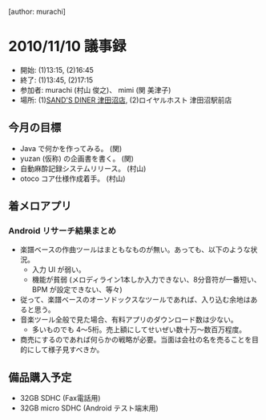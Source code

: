 [author: murachi]
# 2010/11/10 議事録

* 開始: (1)13:15, (2)16:45
* 終了: (1)13:45, (2)17:15
* 参加者: murachi (村山 俊之)、 mimi (関 美津子)
* 場所: (1)[SAND'S DINER 津田沼店](http:://www.sands-diner.com/tsudanuma/?page_id=7), (2)ロイヤルホスト 津田沼駅前店

## 今月の目標
* Java で何かを作ってみる。 (関)
* yuzan (仮称) の企画書を書く。 (関)
* 自動麻酔記録システムリリース。 (村山)
* otoco コア仕様作成着手。 (村山)

## 着メロアプリ
### Android リサーチ結果まとめ
* 楽譜ベースの作曲ツールはまともなものが無い。あっても、以下のような状況。
  * 入力 UI が弱い。
  * 機能が貧弱 (メロディライン1本しか入力できない、8分音符が一番短い、BPM が設定できない、等々)
* 従って、楽譜ベースのオーソドックスなツールであれば、入り込む余地はあると思う。
* 音楽ツール全般で見た場合、有料アプリのダウンロード数は少ない。
  * 多いものでも 4～5桁。売上額にしてせいぜい数十万～数百万程度。
* 商売にするのであれば何らかの戦略が必要。当面は会社の名を売ることを目的にして様子見すべきか。

## 備品購入予定
* 32GB SDHC (Fax電話用)
* 32GB micro SDHC (Android テスト端末用)

